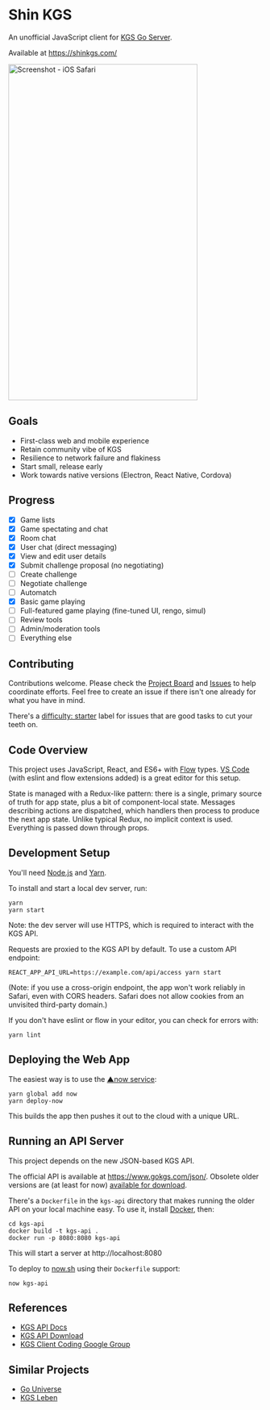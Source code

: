 # Shin KGS

An unofficial JavaScript client for [KGS Go Server](http://www.gokgs.com/).

Available at https://shinkgs.com/

<img src="https://s3.amazonaws.com/shinkgs.com/assets/screenshot-ios-safari.png" alt="Screenshot - iOS Safari" width="375" height="667">

## Goals

* First-class web and mobile experience
* Retain community vibe of KGS
* Resilience to network failure and flakiness
* Start small, release early
* Work towards native versions (Electron, React Native, Cordova)

## Progress

- [x] Game lists
- [x] Game spectating and chat
- [x] Room chat
- [x] User chat (direct messaging)
- [x] View and edit user details
- [x] Submit challenge proposal (no negotiating)
- [ ] Create challenge
- [ ] Negotiate challenge
- [ ] Automatch
- [x] Basic game playing
- [ ] Full-featured game playing (fine-tuned UI, rengo, simul)
- [ ] Review tools
- [ ] Admin/moderation tools
- [ ] Everything else

## Contributing

Contributions welcome. Please check the [Project Board](https://github.com/jkk/shinkgs/projects/1) and [Issues](https://github.com/jkk/shinkgs/issues) to help coordinate efforts. Feel free to create an issue if there isn't one already for what you have in mind.

There's a [difficulty: starter](https://github.com/jkk/shinkgs/issues?q=is%3Aopen+is%3Aissue+label%3A%22difficulty%3A+starter%22) label for issues that are good tasks to cut your teeth on.

## Code Overview

This project uses JavaScript, React, and ES6+ with [Flow](https://flow.org/) types. [VS Code](https://code.visualstudio.com/) (with eslint and flow extensions added) is a great editor for this setup.

State is managed with a Redux-like pattern: there is a single, primary source of truth for app state, plus a bit of component-local state. Messages describing actions are dispatched, which handlers then process to produce the next app state. Unlike typical Redux, no implicit context is used. Everything is passed down through props.

## Development Setup

You'll need [Node.js](https://nodejs.org/en/) and [Yarn](https://yarnpkg.com/en/).

To install and start a local dev server, run:

```
yarn
yarn start
```

Note: the dev server will use HTTPS, which is required to interact with the KGS API.

Requests are proxied to the KGS API by default. To use a custom API endpoint:

```
REACT_APP_API_URL=https://example.com/api/access yarn start
```

(Note: if you use a cross-origin endpoint, the app won't work reliably in Safari, even with CORS headers. Safari does not allow cookies from an unvisited third-party domain.)

If you don't have eslint or flow in your editor, you can check for errors with:

```
yarn lint
```

## Deploying the Web App

The easiest way is to use the [▲now service](https://zeit.co/now):

```
yarn global add now
yarn deploy-now
```

This builds the app then pushes it out to the cloud with a unique URL.

## Running an API Server

This project depends on the new JSON-based KGS API.

The official API is available at https://www.gokgs.com/json/. Obsolete older versions are (at least for now) [available for download](https://www.gokgs.com/help/protocol.html).

There's a `Dockerfile` in the `kgs-api` directory that makes running the older API on your local machine easy. To use it, install [Docker](https://www.docker.com/), then:

```
cd kgs-api
docker build -t kgs-api .
docker run -p 8080:8080 kgs-api
```

This will start a server at http://localhost:8080

To deploy to [now.sh](https://zeit.co/now) using their `Dockerfile` support:

```
now kgs-api
```

## References

* [KGS API Docs](https://www.gokgs.com/json/protocol.html)
* [KGS API Download](https://www.gokgs.com/help/protocol.html)
* [KGS Client Coding Google Group](https://groups.google.com/forum/#!forum/kgs-client-coding)

## Similar Projects

* [Go Universe](https://github.com/IlyaKirillov/GoUniverse)
* [KGS Leben](https://github.com/stephenmartindale/kgs-leben)
